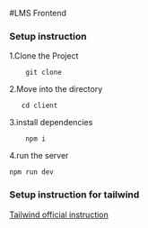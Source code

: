 #LMS Frontend

### Setup instruction 

1.Clone the Project
``` 
    git clone 
```
2.Move into the directory

```
   cd client
```

3.install dependencies

```
    npm i
```

4.run the server

```
npm run dev
```

### Setup instruction for tailwind

[Tailwind official instruction](https://tailwindcss.com/docs/installation)